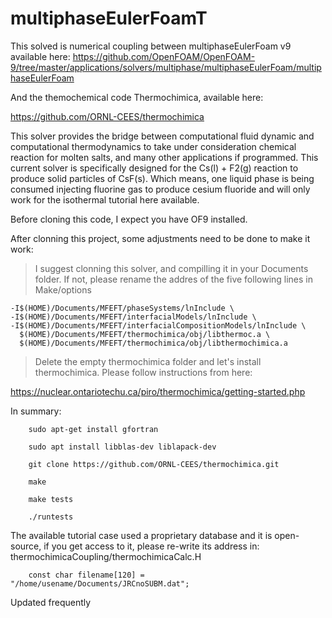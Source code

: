 # multiphaseEulerFoamT

This solved is numerical coupling between multiphaseEulerFoam v9 available here:
https://github.com/OpenFOAM/OpenFOAM-9/tree/master/applications/solvers/multiphase/multiphaseEulerFoam/multiphaseEulerFoam


And the themochemical code Thermochimica, available here:

https://github.com/ORNL-CEES/thermochimica

This solver provides the bridge between computational fluid dynamic and computational thermodynamics to take under consideration chemical reaction for molten salts, and many other applications if programmed. This current solver is specifically designed for the Cs(l) + F2(g) reaction to produce solid particles of CsF(s). Which means, one liquid phase is being consumed injecting fluorine gas to produce cesium fluoride and will only work for the isothermal tutorial here available.

Before cloning this code, I expect you have OF9 installed. 

After clonning this project, some adjustments need to be done to make it work:

> I suggest clonning this solver, and compilling it in your Documents folder. If not, please rename the addres of the five following lines in Make/options

    -I$(HOME)/Documents/MFEFT/phaseSystems/lnInclude \
    -I$(HOME)/Documents/MFEFT/interfacialModels/lnInclude \
    -I$(HOME)/Documents/MFEFT/interfacialCompositionModels/lnInclude \
      $(HOME)/Documents/MFEFT/thermochimica/obj/libthermoc.a \
      $(HOME)/Documents/MFEFT/thermochimica/obj/libthermochimica.a
      
> Delete the empty thermochimica folder and let's install thermochimica. Please follow instructions from here: 

https://nuclear.ontariotechu.ca/piro/thermochimica/getting-started.php

In summary:

        sudo apt-get install gfortran
		
        sudo apt install libblas-dev liblapack-dev 
		
        git clone https://github.com/ORNL-CEES/thermochimica.git
		
        make
		
        make tests
		
        ./runtests

The available tutorial case used a proprietary database and it is open-source, if you get access to it, please re-write its address in:
thermochimicaCoupling/thermochimicaCalc.H

		const char filename[120] = "/home/usename/Documents/JRCnoSUBM.dat";
		
Updated frequently





